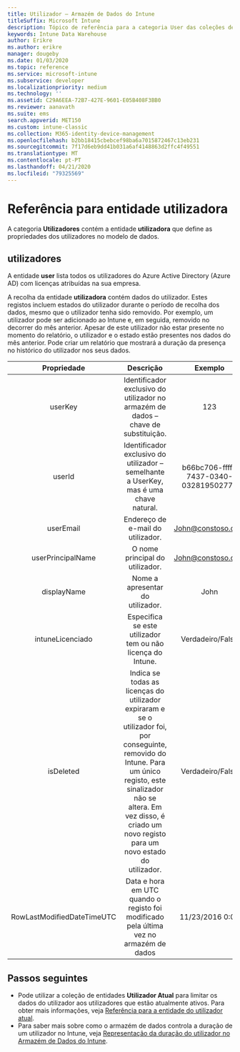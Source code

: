 ```yaml
---
title: Utilizador – Armazém de Dados do Intune
titleSuffix: Microsoft Intune
description: Tópico de referência para a categoria User das coleções de entidades na API do Armazém de Dados do Intune.
keywords: Intune Data Warehouse
author: Erikre
ms.author: erikre
manager: dougeby
ms.date: 01/03/2020
ms.topic: reference
ms.service: microsoft-intune
ms.subservice: developer
ms.localizationpriority: medium
ms.technology: ''
ms.assetid: C29A6EEA-72B7-427E-9601-E05B408F3BB0
ms.reviewer: aanavath
ms.suite: ems
search.appverid: MET150
ms.custom: intune-classic
ms.collection: M365-identity-device-management
ms.openlocfilehash: b2bb18415cbebcef98ba6a7015872467c13eb231
ms.sourcegitcommit: 7f17d6eb9dd41b031a6af4148863d2ffc4f49551
ms.translationtype: MT
ms.contentlocale: pt-PT
ms.lasthandoff: 04/21/2020
ms.locfileid: "79325569"
---
```

# <a name="reference-for-user-entity"></a>Referência para entidade utilizadora

A categoria **Utilizadores** contém a entidade **utilizadora** que define as propriedades dos utilizadores no modelo de dados.

## <a name="users"></a>utilizadores

A entidade **user** lista todos os utilizadores do Azure Active Directory (Azure AD) com licenças atribuídas na sua empresa.

A recolha da entidade **utilizadora** contém dados do utilizador. Estes registos incluem estados do utilizador durante o período de recolha dos dados, mesmo que o utilizador tenha sido removido. Por exemplo, um utilizador pode ser adicionado ao Intune e, em seguida, removido no decorrer do mês anterior. Apesar de este utilizador não estar presente no momento do relatório, o utilizador e o estado estão presentes nos dados do mês anterior. Pode criar um relatório que mostrará a duração da presença no histórico do utilizador nos seus dados.

|          Propriedade          |                                                                                                           Descrição                                                                                                          |                Exemplo               |
|:--------------------------:|:------------------------------------------------------------------------------------------------------------------------------------------------------------------------------------------------------------------------------:|:------------------------------------:|
| userKey                    | Identificador exclusivo do utilizador no armazém de dados – chave de substituição.                                                                                                                                                         | 123                                  |
| userId                     | Identificador exclusivo do utilizador – semelhante a UserKey, mas é uma chave natural.                                                                                                                                                    | b66bc706-ffff-7437-0340-032819502773 |
| userEmail                  | Endereço de e-mail do utilizador.                                                                                                                                                                                                     | John@constoso.com                    |
| userPrincipalName                        | O nome principal do utilizador.                                                                                                                                                                                               | John@constoso.com                    |
| displayName                | Nome a apresentar do utilizador.                                                                                                                                                                                                      | John                                 |
| intuneLicenciado             | Especifica se este utilizador tem ou não licença do Intune.                                                                                                                                                                              | Verdadeiro/Falso                           |
| isDeleted                  | Indica se todas as licenças do utilizador expiraram e se o utilizador foi, por conseguinte, removido do Intune. Para um único registo, este sinalizador não se altera. Em vez disso, é criado um novo registo para um novo estado do utilizador. | Verdadeiro/Falso                           |
| RowLastModifiedDateTimeUTC | Data e hora em UTC quando o registo foi modificado pela última vez no armazém de dados                                                                                                                                                 | 11/23/2016 0:00                      |


## <a name="next-steps"></a>Passos seguintes
- Pode utilizar a coleção de entidades **Utilizador Atual** para limitar os dados do utilizador aos utilizadores que estão atualmente ativos. Para obter mais informações, veja [Referência para a entidade do utilizador atual](reports-ref-data-model.md).
- Para saber mais sobre como o armazém de dados controla a duração de um utilizador no Intune, veja [Representação da duração do utilizador no Armazém de Dados do Intune](reports-ref-user-timeline.md).
